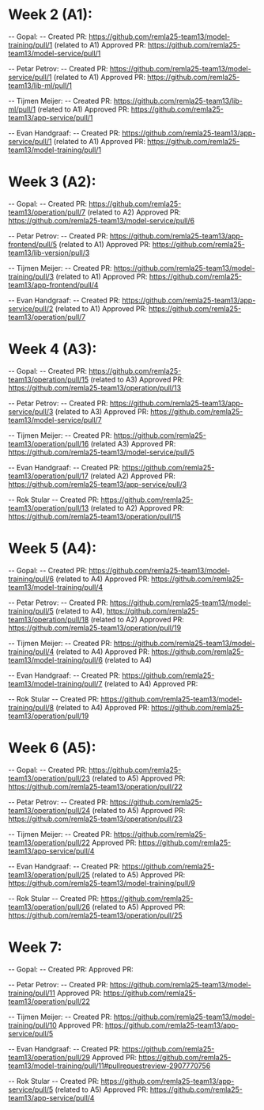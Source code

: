 # Week 2 (A1):

-- Gopal: --
Created PR: https://github.com/remla25-team13/model-training/pull/1 (related to A1)
Approved PR: https://github.com/remla25-team13/model-service/pull/1

-- Petar Petrov: --
Created PR: https://github.com/remla25-team13/model-service/pull/1 (related to A1)
Approved PR: https://github.com/remla25-team13/lib-ml/pull/1

-- Tijmen Meijer: --
Created PR: https://github.com/remla25-team13/lib-ml/pull/1 (related to A1)
Approved PR: https://github.com/remla25-team13/app-service/pull/1

-- Evan Handgraaf: --
Created PR: https://github.com/remla25-team13/app-service/pull/1 (related to A1)
Approved PR: https://github.com/remla25-team13/model-training/pull/1

# Week 3 (A2):

-- Gopal: --
Created PR: https://github.com/remla25-team13/operation/pull/7 (related to A2)
Approved PR: https://github.com/remla25-team13/model-service/pull/6

-- Petar Petrov: --
Created PR: https://github.com/remla25-team13/app-frontend/pull/5 (related to A1)
Approved PR: https://github.com/remla25-team13/lib-version/pull/3

-- Tijmen Meijer: --
Created PR: https://github.com/remla25-team13/model-training/pull/3 (related to A1)
Approved PR: https://github.com/remla25-team13/app-frontend/pull/4

-- Evan Handgraaf: --
Created PR: https://github.com/remla25-team13/app-service/pull/2 (related to A1)
Approved PR: https://github.com/remla25-team13/operation/pull/7

# Week 4 (A3):

-- Gopal: --
Created PR: https://github.com/remla25-team13/operation/pull/15 (related to A3)
Approved PR: https://github.com/remla25-team13/operation/pull/13

-- Petar Petrov: --
Created PR: https://github.com/remla25-team13/app-service/pull/3 (related to A3)
Approved PR: https://github.com/remla25-team13/model-service/pull/7

-- Tijmen Meijer: --
Created PR: https://github.com/remla25-team13/operation/pull/16 (related A3)
Approved PR: https://github.com/remla25-team13/model-service/pull/5

-- Evan Handgraaf: --
Created PR: https://github.com/remla25-team13/operation/pull/17 (related A2)
Approved PR: https://github.com/remla25-team13/app-service/pull/3

-- Rok Stular --
Created PR: https://github.com/remla25-team13/operation/pull/13 (related to A2)
Approved PR: https://github.com/remla25-team13/operation/pull/15

# Week 5 (A4):

-- Gopal: --
Created PR: https://github.com/remla25-team13/model-training/pull/6 (related to A4)
Approved PR: https://github.com/remla25-team13/model-training/pull/4

-- Petar Petrov: --
Created PR: https://github.com/remla25-team13/model-training/pull/5 (related to A4), https://github.com/remla25-team13/operation/pull/18 (related to A2)
Approved PR: https://github.com/remla25-team13/operation/pull/19

-- Tijmen Meijer: --
Created PR: https://github.com/remla25-team13/model-training/pull/4 (related to A4)
Approved PR: https://github.com/remla25-team13/model-training/pull/6 (related to A4)

-- Evan Handgraaf: --
Created PR: https://github.com/remla25-team13/model-training/pull/7 (related to A4)
Approved PR: 

-- Rok Stular --
Created PR: https://github.com/remla25-team13/model-training/pull/8 (related to A4)
Approved PR: https://github.com/remla25-team13/operation/pull/19

# Week 6 (A5):

-- Gopal: --
Created PR: https://github.com/remla25-team13/operation/pull/23 (related to A5)
Approved PR: https://github.com/remla25-team13/operation/pull/22

-- Petar Petrov: --
Created PR: https://github.com/remla25-team13/operation/pull/24 (related to A5)
Approved PR: https://github.com/remla25-team13/operation/pull/23

-- Tijmen Meijer: --
Created PR: https://github.com/remla25-team13/operation/pull/22
Approved PR: https://github.com/remla25-team13/app-service/pull/4

-- Evan Handgraaf: --
Created PR: https://github.com/remla25-team13/operation/pull/25 (related to A5)
Approved PR: https://github.com/remla25-team13/model-training/pull/9

-- Rok Stular --
Created PR: https://github.com/remla25-team13/operation/pull/26 (related to A5)
Approved PR: https://github.com/remla25-team13/operation/pull/25

# Week 7:

-- Gopal: --
Created PR:
Approved PR:

-- Petar Petrov: --
Created PR: https://github.com/remla25-team13/model-training/pull/11
Approved PR: https://github.com/remla25-team13/operation/pull/22

-- Tijmen Meijer: --
Created PR: https://github.com/remla25-team13/model-training/pull/10
Approved PR: https://github.com/remla25-team13/app-service/pull/5

-- Evan Handgraaf: --
Created PR: https://github.com/remla25-team13/operation/pull/29
Approved PR: https://github.com/remla25-team13/model-training/pull/11#pullrequestreview-2907770756

-- Rok Stular --
Created PR: https://github.com/remla25-team13/app-service/pull/5 (related to A5)
Approved PR: https://github.com/remla25-team13/app-service/pull/4
